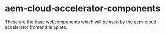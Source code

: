 # aem-cloud-accelerator-components

These are the base webcomponents which will be used by the aem-cloud-accelerator frontend template.